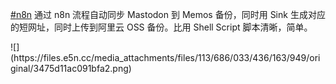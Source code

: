 <p><a href="https://e5n.cc/tags/n8n" class="mention hashtag" rel="tag">#<span>n8n</span></a> 通过 n8n 流程自动同步 Mastodon 到 Memos 备份，同时用 Sink 生成对应的短网址，同时上传到阿里云 OSS 备份。比用 Shell Script 脚本清晰，简单。</p>
![](https://files.e5n.cc/media_attachments/files/113/686/033/436/163/949/original/3475d11ac091bfa2.png)